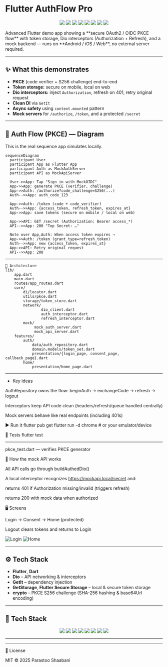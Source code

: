 ﻿# Flutter AuthFlow Pro
<p align="center">
  <img src="https://img.shields.io/badge/Flutter-02569B?logo=flutter&logoColor=white" />
  <img src="https://img.shields.io/badge/Dart-0175C2?logo=dart&logoColor=white" />
  <img src="https://img.shields.io/badge/Crypto-2E7D32?logo=lock&logoColor=white" />
  <img src="https://img.shields.io/badge/Dio-FF6F00?logo=swagger&logoColor=white" />
  <img src="https://img.shields.io/badge/GetIt-009688?logo=dependabot&logoColor=white" />
  <img src="https://img.shields.io/badge/GetStorage-512BD4?logo=storage&logoColor=white" />
  <img src="https://img.shields.io/badge/Flutter%20Secure%20Storage-239120?logo=azurekeyvault&logoColor=white" />
  <img src="https://img.shields.io/badge/GitHub%20Actions-2088FF?logo=github-actions&logoColor=white" />
</p>
Advanced Flutter demo app showing a **secure OAuth2 / OIDC PKCE flow** with token storage, Dio interceptors (Authorization + Refresh), and a mock backend — runs on **Android / iOS / Web**, no external server required.

---

## ✨ What this demonstrates
- **PKCE** (code verifier + S256 challenge) end-to-end
- **Token storage:** secure on mobile, local on web
- **Dio interceptors:** inject `Authorization`, refresh on 401, retry original request
- **Clean DI** via `GetIt`
- **Async safety** using `context.mounted` pattern
- **Mock servers** for `/authorize`, `/token`, and a protected `/secret`

---

## 🔐 Auth Flow (PKCE) — Diagram
This is the real sequence app simulates locally.

```mermaid
sequenceDiagram
  participant User
  participant App as Flutter App
  participant Auth as MockAuthServer
  participant API as MockApiServer

  User->>App: Tap "Sign in with MockOIDC"
  App->>App: generate PKCE (verifier, challenge)
  App->>Auth: /authorize?code_challenge=S256(...)
  Auth-->>App: auth_code_123

  App->>Auth: /token (code + code_verifier)
  Auth-->>App: {access_token, refresh_token, expires_at}
  App->>App: save tokens (secure on mobile / local on web)

  App->>API: GET /secret (Authorization: Bearer access_*)
  API-->>App: 200 "Top Secret: …"

  Note over App,Auth: When access token expires →
  App->>Auth: /token (grant_type=refresh_token)
  Auth-->>App: new {access_token, expires_at}
  App->>API: Retry original request
  API-->>App: 200
```

-------------------------------------------------------------------------
```text
🧱 Architecture
lib/
    app.dart
    main.dart
    routes/app_routes.dart
    core/
        di/locator.dart
        utils/pkce.dart
        storage/token_store.dart
        network/
                dio_client.dart
                auth_interceptor.dart
                refresh_interceptor.dart
        mock/
             mock_auth_server.dart
             mock_api_server.dart
    features/
        auth/
            data/auth_repository.dart
            domain.models/token_set.dart
            presentation/{login_page, consent_page, callback_page}.dart
        home/
            presentation/home_page.dart
```
-------------------------------------------------------------------------

* Key ideas

AuthRepository owns the flow: beginAuth → exchangeCode → refresh → logout

Interceptors keep API code clean (headers/refresh/queue handled centrally)

Mock servers behave like real endpoints (including 401s)

▶️ Run it
flutter pub get
flutter run -d chrome   # or your emulator/device

🧪 Tests
flutter test

-------------------------------------------------------------------------

pkce_test.dart — verifies PKCE generator

🔌 How the mock API works

All API calls go through buildAuthedDio()

A local interceptor recognizes https://mockapi.local/secret and:

returns 401 if Authorization missing/invalid (triggers refresh)

returns 200 with mock data when authorized

🖥️ Screens

Login → Consent → Home (protected)

Logout clears tokens and returns to Login

![Login](assets/readme/login.png)
![Home](assets/readme/home.png)

-------------------------------------------------------------------------

## ⚙️ Tech Stack
- **Flutter**, **Dart**
- **Dio** – API networking & interceptors
- **GetIt** – dependency injection
- **GetStorage**, **Flutter Secure Storage** – local & secure token storage
- **crypto** – PKCE S256 challenge (SHA-256 hashing & base64Url encoding)


---

## 🧰 Tech Stack

<p align="center">
  <img src="https://img.shields.io/badge/Flutter-02569B?logo=flutter&logoColor=white" />
  <img src="https://img.shields.io/badge/Dart-0175C2?logo=dart&logoColor=white" />
  <img src="https://img.shields.io/badge/Dio-FF6F00?logo=swagger&logoColor=white" />
  <img src="https://img.shields.io/badge/GetIt-009688?logo=dependabot&logoColor=white" />
  <img src="https://img.shields.io/badge/GetStorage-512BD4?logo=storage&logoColor=white" />
  <img src="https://img.shields.io/badge/Flutter%20Secure%20Storage-239120?logo=azurekeyvault&logoColor=white" />
  <img src="https://img.shields.io/badge/Crypto-2E7D32?logo=lock&logoColor=white" />
  <img src="https://img.shields.io/badge/GitHub%20Actions-2088FF?logo=github-actions&logoColor=white" />
</p>

---


-------------------------------------------------------------------------

📄 License

MIT © 2025 Parastoo Shaabani

